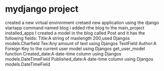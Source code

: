 # mydjango project
created a new virtual environment
cretaed new application using the django startapp command named blog
i added rthe blog to the main_project installed_apps
I created a model in the blog called Post and it has the following fields:
Title:A string of maxlength 200,used Djangos models.Charfield
Tex:Any amount of text using Djangos TextField
Author:A Foreign Key to the current user model using Djangos get_user_model function
Created_date:A date-time column using Djangos models.DateTimeField
Published_date:A date-time column using Djangos models.DateTimeField 
